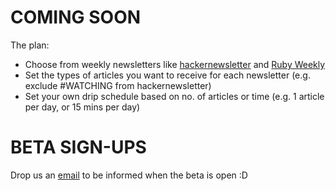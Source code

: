 # COMING SOON

The plan:
- Choose from weekly newsletters like [hackernewsletter](https://hackernewsletter.com/) and [Ruby Weekly](https://rubyweekly.com/)
- Set the types of articles you want to receive for each newsletter (e.g. exclude #WATCHING from hackernewsletter)
- Set your own drip schedule based on no. of articles or time (e.g. 1 article per day, or 15 mins per day)

# BETA SIGN-UPS
Drop us an [email](mailto:beta@todayilearn.dev) to be informed when the beta is open :D

